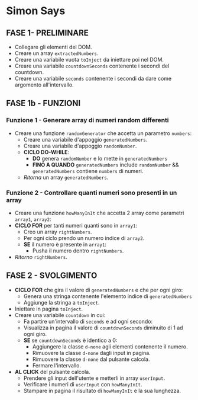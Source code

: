<!-- Descrizione:
Visualizzare in pagina 5 numeri casuali diversi. Da lì parte un timer di 30 secondi.
 Dopo 30 secondi i numeri scompaiono e l'utente deve inserire, uno alla volta, i numeri che ha visto precedentemente, tramite il prompt().
Dopo che sono stati inseriti i 5 numeri, il software dice quanti e quali dei numeri da indovinare sono stati individuati.
Bonus:
Mostriamo il countdown dei 30 secondi in pagina
Facciamo inserire i numeri all'utente tramite 5 campi di input invece che via prompt :faccia_leggermente_sorridente:
Consigli del giorno:
* Pensate prima in italiano.
* Dividete in piccoli problemi la consegna.
* Individuate gli elementi di cui avete bisogno per realizzare il programma.
 -->

 # Simon Says
 ## FASE 1- PRELIMINARE
 - Collegare gli elementi del DOM.
 - Creare un array `extractedNumbers`.
 - Creare una variabile vuota `toInject` da iniettare poi nel DOM.
 - Creare una variabile `countdownSeconds` contenente i secondi del countdown.
 - Creare una variabile `seconds` contenente i secondi da dare come argomento all'intervallo.


 ## FASE 1b - FUNZIONI
 ### Funzione 1 - Generare array di numeri random differenti
  - Creare una funzione `randomGenerator` che accetta un parametro `numbers`:
    - Creare una variabile d'appoggio `generatedNumbers`.
    - Creare una variabile d'appoggio `randomNumber`.
    - **CICLO DO-WHILE**:
        - **DO** genera `randomNumber` e lo mette in `generatedNumbers`
        - **FINO A QUANDO** `generatedNumbers` include `randomNumber` && `generatedNumbers` contiene `numbers` di numeri.
    - *Ritorna* un array `generatedNumbers`.
 ### Funzione 2 - Controllare quanti numeri sono presenti in un array
  - Creare una funzione `howManyInIt` che accetta 2 array come parametri `array1`, `array2`:
 - **CICLO FOR** per tanti numeri quanti sono in `array1`:
    - Creo un array `rightNumbers`.
    - Per ogni ciclo prendo un numero indice di `array2`.
    - **SE** il numero è presente in `array1`:
        - Pusha il numero dentro `rightNumbers`.
- *Ritorno* `rightNumbers`.

## FASE 2 - SVOLGIMENTO
- **CICLO FOR** che gira il valore di `generatedNumbers` e che per ogni giro:
    - Genera una stringa contenente l'elemento indice di `generatedNumbers`
    - Aggiunge la stringa a `toInject`.
- Iniettare in pagina `toInject`.
- Creare una variabile `countdown` in cui:
    - Fa partire un'intervallo di `seconds` e ad ogni secondo:
    - Visualizza in pagina il valore di `countdownSeconds` diminuito di 1 ad ogni giro.
    - **SE** se `countdownSeconds` è identico a 0:
        - Aggiungere la classe `d-none` agli elementi contenente il numero.
        - Rimuovere la classe `d-none` dagli input in pagina.
        - Rimuovere la classe `d-none` dal pulsante calcola.
        - Fermare l'intervallo.
- **AL CLICK** del pulsante calcola.
    - Prendere gli input dell'utente e metterli in array `userInput`.
    - Verificare i numeri di `userInput` con `howManyInIt`.
    - Stampare in pagina il risultato di `howManyInIt` e la sua lunghezza.


